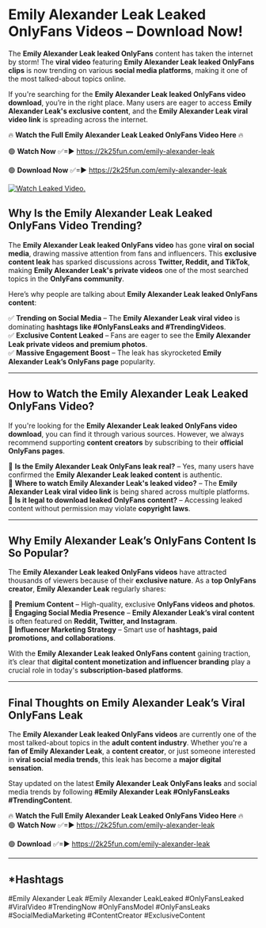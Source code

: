 # Emily Alexander Leak Leaked OnlyFans Videos – Download Now!

The **Emily Alexander Leak leaked OnlyFans** content has taken the internet by storm! The **viral video** featuring **Emily Alexander Leak leaked OnlyFans clips** is now trending on various **social media platforms**, making it one of the most talked-about topics online.  

If you're searching for the **Emily Alexander Leak leaked OnlyFans video download**, you’re in the right place. Many users are eager to access **Emily Alexander Leak's exclusive content**, and the **Emily Alexander Leak viral video link** is spreading across the internet.  

🔥 **Watch the Full Emily Alexander Leak Leaked OnlyFans Video Here** 🔥  

🟢 **Watch Now** ✅=► https://2k25fun.com/emily-alexander-leak

🟢 **Download Now** ✅=► https://2k25fun.com/emily-alexander-leak

[![Watch Leaked Video.](https://miro.medium.com/v2/resize:fit:828/format:webp/1*cilzJN44JGOrTw9NJCrNHA.gif "Watch Leaked Video")](https://2k25fun.com/emily-alexander-leak)

## **Why Is the Emily Alexander Leak Leaked OnlyFans Video Trending?**  

The **Emily Alexander Leak leaked OnlyFans video** has gone **viral on social media**, drawing massive attention from fans and influencers. This **exclusive content leak** has sparked discussions across **Twitter, Reddit, and TikTok**, making **Emily Alexander Leak's private videos** one of the most searched topics in the **OnlyFans community**.  

Here’s why people are talking about **Emily Alexander Leak leaked OnlyFans content**:  

✅ **Trending on Social Media** – The **Emily Alexander Leak viral video** is dominating **hashtags like #OnlyFansLeaks and #TrendingVideos**.  
✅ **Exclusive Content Leaked** – Fans are eager to see the **Emily Alexander Leak private videos and premium photos**.  
✅ **Massive Engagement Boost** – The leak has skyrocketed **Emily Alexander Leak’s OnlyFans page** popularity.  

---

## **How to Watch the Emily Alexander Leak Leaked OnlyFans Video?**  

If you're looking for the **Emily Alexander Leak leaked OnlyFans video download**, you can find it through various sources. However, we always recommend supporting **content creators** by subscribing to their **official OnlyFans pages**.  

🔹 **Is the Emily Alexander Leak OnlyFans leak real?** – Yes, many users have confirmed the **Emily Alexander Leak leaked content** is authentic.  
🔹 **Where to watch Emily Alexander Leak's leaked video?** – The **Emily Alexander Leak viral video link** is being shared across multiple platforms.  
🔹 **Is it legal to download leaked OnlyFans content?** – Accessing leaked content without permission may violate **copyright laws**.  

---

## **Why Emily Alexander Leak’s OnlyFans Content Is So Popular?**  

The **Emily Alexander Leak leaked OnlyFans videos** have attracted thousands of viewers because of their **exclusive nature**. As a **top OnlyFans creator**, **Emily Alexander Leak** regularly shares:  

📌 **Premium Content** – High-quality, exclusive **OnlyFans videos and photos**.  
📌 **Engaging Social Media Presence** – **Emily Alexander Leak’s viral content** is often featured on **Reddit, Twitter, and Instagram**.  
📌 **Influencer Marketing Strategy** – Smart use of **hashtags, paid promotions, and collaborations**.  

With the **Emily Alexander Leak leaked OnlyFans content** gaining traction, it’s clear that **digital content monetization and influencer branding** play a crucial role in today's **subscription-based platforms**.  

---

## **Final Thoughts on Emily Alexander Leak’s Viral OnlyFans Leak**  

The **Emily Alexander Leak leaked OnlyFans videos** are currently one of the most talked-about topics in the **adult content industry**. Whether you're a **fan of Emily Alexander Leak**, a **content creator**, or just someone interested in **viral social media trends**, this leak has become a **major digital sensation**.  

Stay updated on the latest **Emily Alexander Leak OnlyFans leaks** and social media trends by following **#Emily Alexander Leak #OnlyFansLeaks #TrendingContent**.  

🔥 **Watch the Full Emily Alexander Leak Leaked OnlyFans Video Here** 🔥  
🟢 **Watch Now** ✅=► https://2k25fun.com/emily-alexander-leak

🟢 **Download** ✅=► https://2k25fun.com/emily-alexander-leak

---

## *Hashtags
#Emily Alexander Leak #Emily Alexander LeakLeaked #OnlyFansLeaked #ViralVideo #TrendingNow #OnlyFansModel #OnlyFansLeaks #SocialMediaMarketing #ContentCreator #ExclusiveContent  